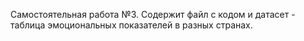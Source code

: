 Самостоятельная работа №3. Содержит файл с кодом и датасет - таблица эмоциональных показателей в разных странах.
